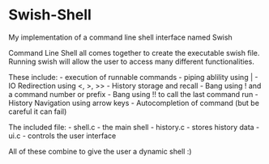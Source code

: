 # Swish-Shell
My implementation of a command line shell interface named Swish

Command Line Shell all comes together to create the executable swish file.
Running swish will allow the user to access many different functionalities.

These include:
	- execution of runnable commands
	- piping ablility using |
	- IO Redirection using <, >, >>
	- History storage and recall
	- Bang using ! and a command number or prefix
	- Bang using !! to call the last command run
	- History Navigation using arrow keys
	- Autocompletion of command (but be careful it can fail)


The included file:
	- shell.c - the main shell
	- history.c - stores history data
	- ui.c - controls the user interface

All of these combine to give the user a dynamic shell :)

